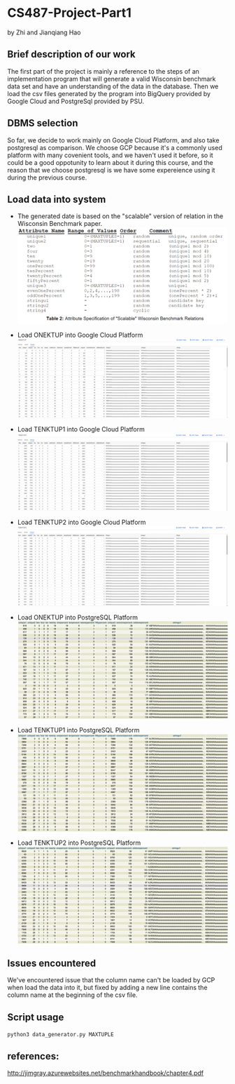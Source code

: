# CS487-Project-Part1
by Zhi and Jianqiang Hao
## Brief description of our work
The first part of the project is mainly a reference to the steps of an implementation program that will generate a valid Wisconsin benchmark data set and have an understanding of the data in the database. Then we load the csv files generated by the program into BigQuery provided by Google Cloud and PostgreSql provided by PSU.

## DBMS selection
So far, we decide to work mainly on Google Cloud Platform, and also take postgresql as comparison.
We choose GCP because it's a commonly used platform with many covenient tools, and we haven't used it before, so it could be a good oppotunity to learn about it during this course, and the reason that we choose postgresql is we have some expereience using it during the previous course.

## Load data into system
* The generated date is based on the "scalable" version of relation in the Wisconsin Benchmark paper.
![](img/wisconsin.PNG)

* Load ONEKTUP into Google Cloud Platform
![](img/onek_gcp.PNG)

* Load TENKTUP1 into Google Cloud Platform
![](img/tenk1_gcp.PNG)

* Load TENKTUP2 into Google Cloud Platform
![](img/tenk2_gcp.PNG)

* Load ONEKTUP into PostgreSQL Platform
![](img/ONEKTUP_sample.PNG)

* Load TENKTUP1 into PostgreSQL Platform
![](img/TENKTUP1_sample.PNG)

* Load TENKTUP2 into PostgreSQL Platform
![](img/TENKTUP2_sample.PNG)

## Issues encountered
We've encountered issue that the column name can't be loaded by GCP when load the data into it, but fixed by adding a new line contains the column name at the beginning of the csv file.

## Script usage
`python3 data_generator.py MAXTUPLE`

## references:
http://jimgray.azurewebsites.net/benchmarkhandbook/chapter4.pdf
